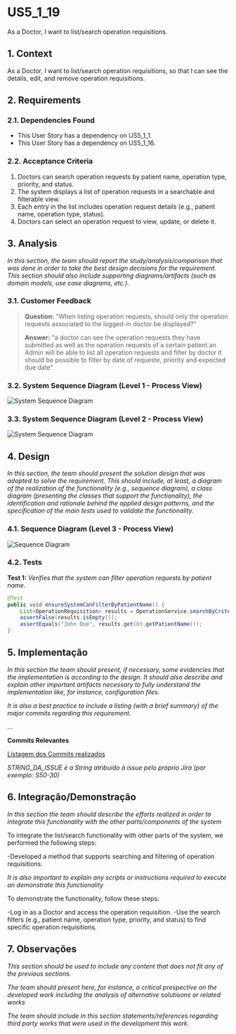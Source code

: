 # US5_1_19

As a Doctor, I want to list/search operation requisitions.

## 1. Context

As a Doctor, I want to list/search operation requisitions, so that I can see the details, edit, and remove operation requisitions.

## 2. Requirements

### 2.1. Dependencies Found

- This User Story has a dependency on US5_1_1.
- This User Story has a dependency on US5_1_16.

### 2.2. Acceptance Criteria

1. Doctors can search operation requests by patient name, operation type, priority, and status.
2. The system displays a list of operation requests in a searchable and filterable view.
3. Each entry in the list includes operation request details (e.g., patient name, operation type, status).
4. Doctors can select an operation request to view, update, or delete it.

## 3. Analysis

*In this section, the team should report the study/analysis/comparison that was done in order to take the best design decisions for the requirement. This section should also include supporting diagrams/artifacts (such as domain models, use case diagrams, etc.).*

### 3.1. Customer Feedback

>**Question:** "When listing operation requests, should only the operation requests associated to the logged-in doctor be displayed?"
>
>**Answer:** "a doctor can see the operation requests they have submitted as well as the operation requests of a certain patient.an Admin will be able to list all operation requests and filter by doctor it should be possible to filter by date of requeste, priority and expected due date"

### 3.2. System Sequence Diagram (Level 1 - Process View)

![System Sequence Diagram](IMG/system-sequence-diagram-operation-search-level-1.svg)

### 3.3. System Sequence Diagram (Level 2 - Process View)

![System Sequence Diagram](IMG/system-sequence-diagram-operation-search-level-2.svg)

## 4. Design

*In this section, the team should present the solution design that was adopted to solve the requirement. This should include, at least, a diagram of the realization of the functionality (e.g., sequence diagram), a class diagram (presenting the classes that support the functionality), the identification and rationale behind the applied design patterns, and the specification of the main tests used to validate the functionality.*

### 4.1. Sequence Diagram (Level 3 - Process View)

![Sequence Diagram](IMG/sequence-diagram-operation-search-level-3.svg)

### 4.2. Tests

**Test 1:** *Verifies that the system can filter operation requests by patient name.*

```java
@Test
public void ensureSystemCanFilterByPatientName() {
    List<OperationRequisition> results = OperationService.searchByCriteria("patientName", "John Doe");
    assertFalse(results.isEmpty());
    assertEquals("John Doe", results.get(0).getPatientName());
}
```

## 5. Implementação

*In this section the team should present, if necessary, some evidencies that the implementation is according to the design. It should also describe and explain other important artifacts necessary to fully understand the implementation like, for instance, configuration files.*

*It is also a best practice to include a listing (with a brief summary) of the major commits regarding this requirement.*

...

**Commits Relevantes**

[Listagem dos Commits realizados](https://1191296gg.atlassian.net/browse/STRING_DA_ISSUE)

*STRING_DA_ISSUE é a String atribuido à issue pelo próprio Jira (por exemplo: S50-30)*

## 6. Integração/Demonstração

*In this section the team should describe the efforts realized in order to integrate this functionality with the other parts/components of the system*

To integrate the list/search functionality with other parts of the system, we performed the following steps:

-Developed a method that supports searching and filtering of operation requisitions.

*It is also important to explain any scripts or instructions required to execute an demonstrate this functionality*

To demonstrate the functionality, follow these steps:

-Log in as a Doctor and access the operation requisition.
-Use the search filters (e.g., patient name, operation type, priority, and status) to find specific operation requisitions.

## 7. Observações

*This section should be used to include any content that does not fit any of the previous sections.*

*The team should present here, for instance, a critical prespective on the developed work including the analysis of alternative solutioons or related works*

*The team should include in this section statements/references regarding third party works that were used in the development this work.*